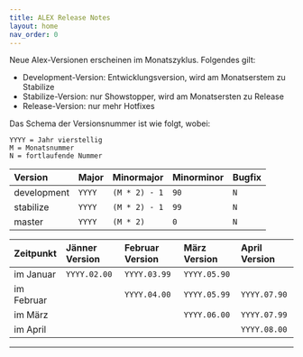 ```yaml
---
title: ALEX Release Notes
layout: home
nav_order: 0
---
```


Neue Alex-Versionen erscheinen im Monatszyklus. Folgendes gilt:

* Development-Version: Entwicklungsversion, wird am Monatserstem zu Stabilize 
* Stabilize-Version: nur Showstopper, wird am Monatsersten zu Release 
* Release-Version: nur mehr Hotfixes 

Das Schema der Versionsnummer ist wie folgt, wobei:
```
YYYY = Jahr vierstellig
M = Monatsnummer
N = fortlaufende Nummer
```
|**Version**| **Major** |**Minormajor**|**Minorminor**|**Bugfix**|
|:----------|:----------|:-------------|:-------------|:---------|
|development|`YYYY`     |`(M * 2) - 1` |`90`          |`N`       |
|stabilize  |`YYYY`     |`(M * 2) - 1` |`99`          |`N`       |
|master     |`YYYY`     |`(M * 2)`     |`0`           |`N`       |


|**Zeitpunkt**|**Jänner Version**|**Februar Version**|**März Version**|**April Version**|
|:------------|:-----------------|:------------------|:---------------|:----------------|
|im Januar    |`YYYY.02.00`      |`YYYY.03.99`       |`YYYY.05.90`    |                 |
|im Februar   |                  |`YYYY.04.00`       |`YYYY.05.99`    |`YYYY.07.90`     |
|im März      |                  |                   |`YYYY.06.00`    |`YYYY.07.99`     |
|im April     |                  |                   |                |`YYYY.08.00`     |

----